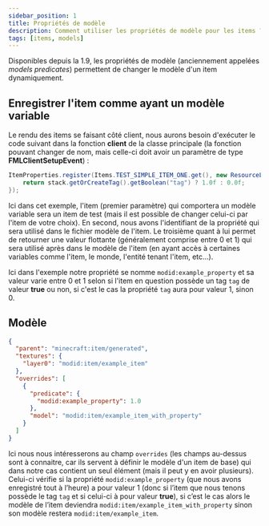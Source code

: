 ```yaml
---
sidebar_position: 1
title: Propriétés de modèle
description: Comment utiliser les propriétés de modèle pour les items ?
tags: [items, models]
---
```


Disponibles depuis la 1.9, les propriétés de modèle (anciennement appelées _models predicates_) permettent de changer le modèle d'un item dynamiquement.

## Enregistrer l'item comme ayant un modèle variable

Le rendu des items se faisant côté client, nous aurons besoin d'exécuter le code suivant dans la fonction **client** de la classe principale (la fonction pouvant changer de nom, mais celle-ci doit avoir un paramètre de type **FMLClientSetupEvent**) :

```java
ItemProperties.register(Items.TEST_SIMPLE_ITEM_ONE.get(), new ResourceLocation("modid", example_property"), (stack, level, livingEntity, id) -> {
    return stack.getOrCreateTag().getBoolean("tag") ? 1.0f : 0.0f;
});
```

Ici dans cet exemple, l'item (premier paramètre) qui comportera un modèle variable sera un item de test (mais il est possible de changer celui-ci par l'item de votre choix). En second, nous avons l'identifiant de la propriété qui sera utilisé dans le fichier modèle de l'item. Le troisième quant à lui permet de retourner une valeur flottante (généralement comprise entre 0 et 1) qui sera utilisé après dans le modèle de l'item (en ayant accès à certaines variables comme l'item, le monde, l'entité tenant l'item, etc...).

Ici dans l'exemple notre propriété se nomme `modid:example_property` et sa valeur varie entre 0 et 1 selon si l'item en question possède un tag `tag` de valeur **true** ou non, si c'est le cas la propriété `tag` aura pour valeur 1, sinon 0.

## Modèle

```json
{
  "parent": "minecraft:item/generated",
  "textures": {
    "layer0": "modid:item/example_item"
  },
  "overrides": [
    {
      "predicate": {
        "modid:example_property": 1.0
      },
      "model": "modid:item/example_item_with_property"
    }
  ]
}
```

Ici nous nous intéresserons au champ `overrides` (les champs au-dessus sont à connaitre, car ils servent à définir le modèle d'un item de base) qui dans notre cas contient un seul élément (mais il peut y en avoir plusieurs). Celui-ci vérifie si la propriété `modid:example_property` (que nous avons enregistré tout à l’heure) a pour valeur 1 (donc si l’item que nous tenons possède le tag `tag` et si celui-ci à pour valeur **true**), si c’est le cas alors le modèle de l’item deviendra `modid:item/example_item_with_property` sinon son modèle restera `modid:item/example_item`.